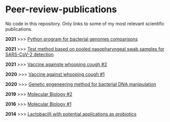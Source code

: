 # Peer-review-publications
No code in this repository. Only links to some of my most relevant scientific publications.

**2021**  >>> [Python program for bacterial genomes comparisons](https://pubmed.ncbi.nlm.nih.gov/34849821/)
 
**2021**  >>> [Test method based on pooled nasopharyngeal swab samples for SARS-CoV-2 detection](https://www.frontiersin.org/articles/10.3389/fmed.2021.640688/full).

**2021**  >>> [Vaccine againste whooping cough #2](https://www.frontiersin.org/articles/10.3389/fimmu.2021.730434/full)

**2020**  >>> [Vaccine against whooping cough #1](https://www.frontiersin.org/articles/10.3389/fmicb.2020.00723/full)

**2020**  >>> [Genetic engeneering method for bacterial DNA manipulation](https://currentprotocols.onlinelibrary.wiley.com/doi/10.1002/cpmc.125)

**2019**  >>> [Molecular Biology #2](https://journals.asm.org/doi/10.1128/JB.00011-19?url_ver=Z39.88-2003&rfr_id=ori:rid:crossref.org&rfr_dat=cr_pub%20%200pubmed)

**2016**  >>> [Molecular Biology #1](https://journals.plos.org/plosone/article?id=10.1371/journal.pone.0158752)

**2014**  >>> [Lactobacilli with potential applications as probiotics]()

